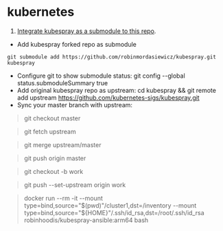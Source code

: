 # kubernetes

1. [Integrate kubespray as a submodule to this repo](https://github.com/kubernetes-sigs/kubespray/blob/master/docs/integration.md).

  - Add kubespray forked repo as submodule

   ```git submodule add https://github.com/robinmordasiewicz/kubespray.git kubespray```
   
  - Configure git to show submodule status: git config --global status.submoduleSummary true
  - Add original kubespray repo as upstream: cd kubespray && git remote add upstream https://github.com/kubernetes-sigs/kubespray.git
  - Sync your master branch with upstream:

> git checkout master

> git fetch upstream

> git merge upstream/master

> git push origin master

> git checkout -b work

> git push --set-upstream origin work

> docker run --rm -it --mount type=bind,source="$(pwd)"/cluster1,dst=/inventory --mount type=bind,source="${HOME}"/.ssh/id_rsa,dst=/root/.ssh/id_rsa robinhoodis/kubespray-ansible:arm64 bash
